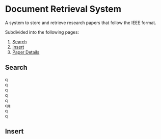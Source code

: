 # Document Retrieval System
A system to store and retrieve research papers that follow the IEEE format.  

Subdivided into the following pages:
1) [Search](##Search)
2) [Insert](##Insert)
3) [Paper Details]()  

## Search

q  
q  
q  
q  
q  
qq  
q  
q  
  
    
      
        
          
          

## Insert

